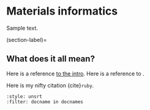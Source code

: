 # Materials informatics

Sample text.

(section-label)=
## What does it all mean?

Here is a reference [to the intro](../intro.md).
Here is a reference to [](section-label).

Here is my nifty citation {cite}`ruby`.

```{bibliography}
:style: unsrt
:filter: docname in docnames
```